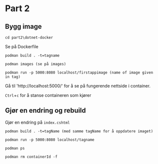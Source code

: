 # Part 2

## Bygg image

`cd part2\dotnet-docker`

Se på Dockerfile

`podman build . -t=tagname`

`podman images (se på images)`

`podman run -p 5000:8080 localhost/firstappimage (name of image given in tag)`

Gå til 'http://localhost:5000/' for å se på fungerende nettside i container.

`Ctrl`+`c` for å stanse containeren som kjører

## Gjør en endring og rebuild

Gjør en endring på `index.cshtml`

`podman build . -t=tagName (med samme tagName for å oppdatere imaget)`

`podman run -p 5000:8080 localhost/tagname`

`podman ps`

`podman rm containerId -f`
